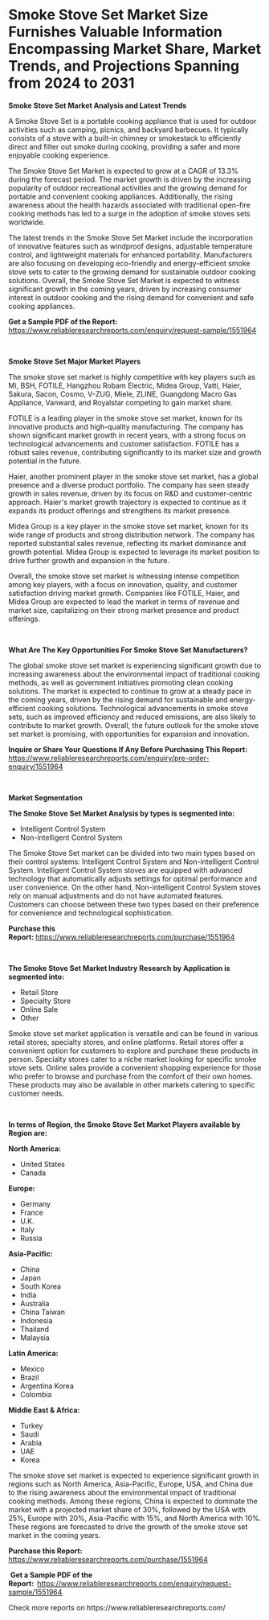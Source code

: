 <p><h1>Smoke Stove Set Market Size Furnishes Valuable Information Encompassing Market Share, Market Trends, and Projections Spanning from 2024 to 2031</h1></p><p><strong>Smoke Stove Set Market Analysis and Latest Trends</strong></p>
<p><p>A Smoke Stove Set is a portable cooking appliance that is used for outdoor activities such as camping, picnics, and backyard barbecues. It typically consists of a stove with a built-in chimney or smokestack to efficiently direct and filter out smoke during cooking, providing a safer and more enjoyable cooking experience.</p><p>The Smoke Stove Set Market is expected to grow at a CAGR of 13.3% during the forecast period. The market growth is driven by the increasing popularity of outdoor recreational activities and the growing demand for portable and convenient cooking appliances. Additionally, the rising awareness about the health hazards associated with traditional open-fire cooking methods has led to a surge in the adoption of smoke stoves sets worldwide.</p><p>The latest trends in the Smoke Stove Set Market include the incorporation of innovative features such as windproof designs, adjustable temperature control, and lightweight materials for enhanced portability. Manufacturers are also focusing on developing eco-friendly and energy-efficient smoke stove sets to cater to the growing demand for sustainable outdoor cooking solutions. Overall, the Smoke Stove Set Market is expected to witness significant growth in the coming years, driven by increasing consumer interest in outdoor cooking and the rising demand for convenient and safe cooking appliances.</p></p>
<p><strong>Get a Sample PDF of the Report:&nbsp;</strong> <a href="https://www.reliableresearchreports.com/enquiry/request-sample/1551964">https://www.reliableresearchreports.com/enquiry/request-sample/1551964</a></p>
<p>&nbsp;</p>
<p><strong>Smoke Stove Set Major Market Players</strong></p>
<p><p>The smoke stove set market is highly competitive with key players such as Mi, BSH, FOTILE, Hangzhou Robam Electric, Midea Group, Vatti, Haier, Sakura, Sacon, Cosmo, V-ZUG, Miele, ZLINE, Guangdong Macro Gas Appliance, Vanward, and Royalstar competing to gain market share.</p><p>FOTILE is a leading player in the smoke stove set market, known for its innovative products and high-quality manufacturing. The company has shown significant market growth in recent years, with a strong focus on technological advancements and customer satisfaction. FOTILE has a robust sales revenue, contributing significantly to its market size and growth potential in the future.</p><p>Haier, another prominent player in the smoke stove set market, has a global presence and a diverse product portfolio. The company has seen steady growth in sales revenue, driven by its focus on R&D and customer-centric approach. Haier's market growth trajectory is expected to continue as it expands its product offerings and strengthens its market presence.</p><p>Midea Group is a key player in the smoke stove set market, known for its wide range of products and strong distribution network. The company has reported substantial sales revenue, reflecting its market dominance and growth potential. Midea Group is expected to leverage its market position to drive further growth and expansion in the future.</p><p>Overall, the smoke stove set market is witnessing intense competition among key players, with a focus on innovation, quality, and customer satisfaction driving market growth. Companies like FOTILE, Haier, and Midea Group are expected to lead the market in terms of revenue and market size, capitalizing on their strong market presence and product offerings.</p></p>
<p>&nbsp;</p>
<p><strong>What Are The Key Opportunities For Smoke Stove Set Manufacturers?</strong></p>
<p><p>The global smoke stove set market is experiencing significant growth due to increasing awareness about the environmental impact of traditional cooking methods, as well as government initiatives promoting clean cooking solutions. The market is expected to continue to grow at a steady pace in the coming years, driven by the rising demand for sustainable and energy-efficient cooking solutions. Technological advancements in smoke stove sets, such as improved efficiency and reduced emissions, are also likely to contribute to market growth. Overall, the future outlook for the smoke stove set market is promising, with opportunities for expansion and innovation.</p></p>
<p><strong>Inquire or Share Your Questions If Any Before Purchasing This Report:</strong> <a href="https://www.reliableresearchreports.com/enquiry/pre-order-enquiry/1551964">https://www.reliableresearchreports.com/enquiry/pre-order-enquiry/1551964</a></p>
<p>&nbsp;</p>
<p><strong>Market Segmentation</strong></p>
<p><strong>The Smoke Stove Set Market Analysis by types is segmented into:</strong></p>
<p><ul><li>Intelligent Control System</li><li>Non-intelligent Control System</li></ul></p>
<p><p>The Smoke Stove Set market can be divided into two main types based on their control systems: Intelligent Control System and Non-intelligent Control System. Intelligent Control System stoves are equipped with advanced technology that automatically adjusts settings for optimal performance and user convenience. On the other hand, Non-intelligent Control System stoves rely on manual adjustments and do not have automated features. Customers can choose between these two types based on their preference for convenience and technological sophistication.</p></p>
<p><strong>Purchase this Report:&nbsp;</strong><a href="https://www.reliableresearchreports.com/purchase/1551964">https://www.reliableresearchreports.com/purchase/1551964</a></p>
<p>&nbsp;</p>
<p><strong>The Smoke Stove Set Market Industry Research by Application is segmented into:</strong></p>
<p><ul><li>Retail Store</li><li>Specialty Store</li><li>Online Sale</li><li>Other</li></ul></p>
<p><p>Smoke stove set market application is versatile and can be found in various retail stores, specialty stores, and online platforms. Retail stores offer a convenient option for customers to explore and purchase these products in person. Specialty stores cater to a niche market looking for specific smoke stove sets. Online sales provide a convenient shopping experience for those who prefer to browse and purchase from the comfort of their own homes. These products may also be available in other markets catering to specific customer needs.</p></p>
<p>&nbsp;</p>
<p><strong>In terms of Region, the Smoke Stove Set Market Players available by Region are:</strong></p>
<p>
    <p> <strong> North America: </strong>
        <ul>
            <li>United States</li>
            <li>Canada</li>
        </ul>
        </p> 
    <p> <strong> Europe: </strong>
        <ul>
            <li>Germany</li>
            <li>France</li>
            <li>U.K.</li>
            <li>Italy</li>
            <li>Russia</li>
        </ul>
        </p> 
    <p> <strong> Asia-Pacific: </strong>
        <ul>
            <li>China</li>
            <li>Japan</li>
            <li>South Korea</li>
            <li>India</li>
            <li>Australia</li>
            <li>China Taiwan</li>
            <li>Indonesia</li>
            <li>Thailand</li>
            <li>Malaysia</li>
        </ul>
        </p> 
    <p> <strong> Latin America: </strong>
        <ul>
            <li>Mexico</li>
            <li>Brazil</li>
            <li>Argentina Korea</li>
            <li>Colombia</li>
        </ul>
        </p> 
    <p> <strong> Middle East & Africa: </strong>
        <ul>
            <li>Turkey</li>
            <li>Saudi</li>
            <li>Arabia</li>
            <li>UAE</li>
            <li>Korea</li>
        </ul>
    </p>
    </p>
<p><p>The smoke stove set market is expected to experience significant growth in regions such as North America, Asia-Pacific, Europe, USA, and China due to the rising awareness about the environmental impact of traditional cooking methods. Among these regions, China is expected to dominate the market with a projected market share of 30%, followed by the USA with 25%, Europe with 20%, Asia-Pacific with 15%, and North America with 10%. These regions are forecasted to drive the growth of the smoke stove set market in the coming years.</p></p>
<p><strong>Purchase this Report: </strong><a href="https://www.reliableresearchreports.com/purchase/1551964">https://www.reliableresearchreports.com/purchase/1551964</a></p>
<p>&nbsp;<strong>Get a Sample PDF of the Report:&nbsp;&nbsp;</strong><a href="https://www.reliableresearchreports.com/enquiry/request-sample/1551964">https://www.reliableresearchreports.com/enquiry/request-sample/1551964</a></p>
<p><strong></strong></p>
<p>Check more reports on https://www.reliableresearchreports.com/</p>